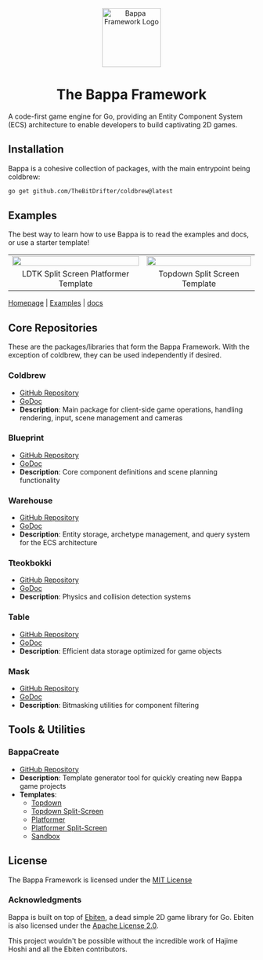 <div align="center">
  <img src="https://github.com/user-attachments/assets/ba2ca552-dcb4-4379-8a8d-2e9a460fa452" width="120" height="120" alt="Bappa Framework Logo">
  <h1>The Bappa Framework</h1>
</div>

A code-first game engine for Go, providing an Entity Component System (ECS) architecture to enable developers to build captivating 2D games.

## Installation

Bappa is a cohesive collection of packages, with the main entrypoint being coldbrew:

```bash
go get github.com/TheBitDrifter/coldbrew@latest
```

## Examples

The best way to learn how to use Bappa is to read the examples and docs, or use a starter template!

<table>
  <tr>
    <td align="center"><img src="https://github.com/user-attachments/assets/35bc153f-fd00-4833-9970-a51108ada8e8" width="100%"></td>
    <td align="center"><img src="https://github.com/user-attachments/assets/2b8962d6-6315-4e8e-84ac-31e50f713977" width="100%"></td>
  </tr>
  <tr>
    <td align="center">LDTK Split Screen Platformer Template</td>
    <td align="center">Topdown Split Screen Template</td>
  </tr>
</table>

[Homepage](https://dl43t3h5ccph3.cloudfront.net) | [Examples](https://dl43t3h5ccph3.cloudfront.net/examples) |  [docs](https://dl43t3h5ccph3.cloudfront.net/docs)

## Core Repositories

These are the packages/libraries that form the Bappa Framework. With the exception of coldbrew, they can be used independently if desired.

### Coldbrew

- [GitHub Repository](https://github.com/TheBitDrifter/coldbrew)
- [GoDoc](https://pkg.go.dev/github.com/TheBitDrifter/coldbrew)
- **Description**: Main package for client-side game operations, handling rendering, input, scene management and cameras

### Blueprint

- [GitHub Repository](https://github.com/TheBitDrifter/blueprint)
- [GoDoc](https://pkg.go.dev/github.com/TheBitDrifter/blueprint)
- **Description**: Core component definitions and scene planning functionality

### Warehouse

- [GitHub Repository](https://github.com/TheBitDrifter/warehouse)
- [GoDoc](https://pkg.go.dev/github.com/TheBitDrifter/warehouse)
- **Description**: Entity storage, archetype management, and query system for the ECS architecture

### Tteokbokki

- [GitHub Repository](https://github.com/TheBitDrifter/tteokbokki)
- [GoDoc](https://pkg.go.dev/github.com/TheBitDrifter/tteokbokki)
- **Description**: Physics and collision detection systems

### Table

- [GitHub Repository](https://github.com/TheBitDrifter/table)
- [GoDoc](https://pkg.go.dev/github.com/TheBitDrifter/table)
- **Description**: Efficient data storage optimized for game objects

### Mask

- [GitHub Repository](https://github.com/TheBitDrifter/mask)
- [GoDoc](https://pkg.go.dev/github.com/TheBitDrifter/mask)
- **Description**: Bitmasking utilities for component filtering

## Tools & Utilities

### BappaCreate

- [GitHub Repository](https://github.com/TheBitDrifter/bappacreate)
- **Description**: Template generator tool for quickly creating new Bappa game projects
- **Templates**:
  - [Topdown](https://github.com/TheBitDrifter/bappacreate/tree/main/templates/topdown)
  - [Topdown Split-Screen](https://github.com/TheBitDrifter/bappacreate/tree/main/templates/topdown-split)
  - [Platformer](https://github.com/TheBitDrifter/bappacreate/tree/main/templates/platformer)
  - [Platformer Split-Screen](https://github.com/TheBitDrifter/bappacreate/tree/main/templates/platformer-split)
  - [Sandbox](https://github.com/TheBitDrifter/bappacreate/tree/main/templates/sandbox)

## License

The Bappa Framework is licensed under the [MIT License](LICENSE)

### Acknowledgments

Bappa is built on top of [Ebiten](https://ebiten.org/), a dead simple 2D game library for Go. Ebiten is also licensed under the [Apache License 2.0](https://github.com/hajimehoshi/ebiten/blob/main/LICENSE).

This project wouldn't be possible without the incredible work of Hajime Hoshi and all the Ebiten contributors.
